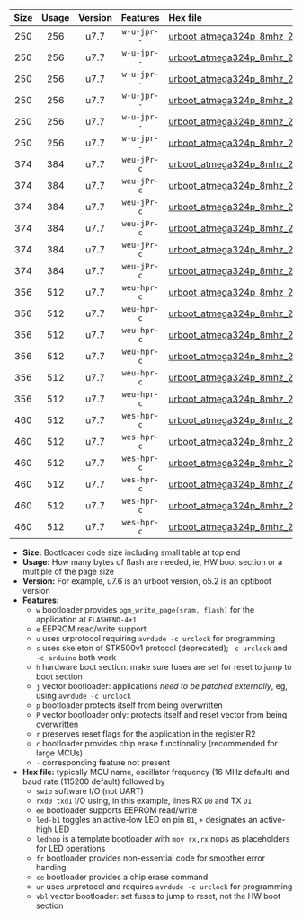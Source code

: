 |Size|Usage|Version|Features|Hex file|
|:-:|:-:|:-:|:-:|:--|
|250|256|u7.7|`w-u-jpr--`|[urboot_atmega324p_8mhz_230400bps_swio_rxd0_txd1_led+b0_ur_vbl.hex](https://raw.githubusercontent.com/stefanrueger/urboot.hex/main/mcus/atmega324p/fcpu_8mhz/230400_bps/urboot_atmega324p_8mhz_230400bps_swio_rxd0_txd1_led+b0_ur_vbl.hex)|
|250|256|u7.7|`w-u-jpr--`|[urboot_atmega324p_8mhz_230400bps_swio_rxd0_txd1_led+b7_ur_vbl.hex](https://raw.githubusercontent.com/stefanrueger/urboot.hex/main/mcus/atmega324p/fcpu_8mhz/230400_bps/urboot_atmega324p_8mhz_230400bps_swio_rxd0_txd1_led+b7_ur_vbl.hex)|
|250|256|u7.7|`w-u-jpr--`|[urboot_atmega324p_8mhz_230400bps_swio_rxd0_txd1_lednop_ur_vbl.hex](https://raw.githubusercontent.com/stefanrueger/urboot.hex/main/mcus/atmega324p/fcpu_8mhz/230400_bps/urboot_atmega324p_8mhz_230400bps_swio_rxd0_txd1_lednop_ur_vbl.hex)|
|250|256|u7.7|`w-u-jpr--`|[urboot_atmega324p_8mhz_230400bps_swio_rxd2_txd3_led+b0_ur_vbl.hex](https://raw.githubusercontent.com/stefanrueger/urboot.hex/main/mcus/atmega324p/fcpu_8mhz/230400_bps/urboot_atmega324p_8mhz_230400bps_swio_rxd2_txd3_led+b0_ur_vbl.hex)|
|250|256|u7.7|`w-u-jpr--`|[urboot_atmega324p_8mhz_230400bps_swio_rxd2_txd3_led+b7_ur_vbl.hex](https://raw.githubusercontent.com/stefanrueger/urboot.hex/main/mcus/atmega324p/fcpu_8mhz/230400_bps/urboot_atmega324p_8mhz_230400bps_swio_rxd2_txd3_led+b7_ur_vbl.hex)|
|250|256|u7.7|`w-u-jpr--`|[urboot_atmega324p_8mhz_230400bps_swio_rxd2_txd3_lednop_ur_vbl.hex](https://raw.githubusercontent.com/stefanrueger/urboot.hex/main/mcus/atmega324p/fcpu_8mhz/230400_bps/urboot_atmega324p_8mhz_230400bps_swio_rxd2_txd3_lednop_ur_vbl.hex)|
|374|384|u7.7|`weu-jPr-c`|[urboot_atmega324p_8mhz_230400bps_swio_rxd0_txd1_ee_led+b0_fr_ce_ur_vbl.hex](https://raw.githubusercontent.com/stefanrueger/urboot.hex/main/mcus/atmega324p/fcpu_8mhz/230400_bps/urboot_atmega324p_8mhz_230400bps_swio_rxd0_txd1_ee_led+b0_fr_ce_ur_vbl.hex)|
|374|384|u7.7|`weu-jPr-c`|[urboot_atmega324p_8mhz_230400bps_swio_rxd0_txd1_ee_led+b7_fr_ce_ur_vbl.hex](https://raw.githubusercontent.com/stefanrueger/urboot.hex/main/mcus/atmega324p/fcpu_8mhz/230400_bps/urboot_atmega324p_8mhz_230400bps_swio_rxd0_txd1_ee_led+b7_fr_ce_ur_vbl.hex)|
|374|384|u7.7|`weu-jPr-c`|[urboot_atmega324p_8mhz_230400bps_swio_rxd0_txd1_ee_lednop_fr_ce_ur_vbl.hex](https://raw.githubusercontent.com/stefanrueger/urboot.hex/main/mcus/atmega324p/fcpu_8mhz/230400_bps/urboot_atmega324p_8mhz_230400bps_swio_rxd0_txd1_ee_lednop_fr_ce_ur_vbl.hex)|
|374|384|u7.7|`weu-jPr-c`|[urboot_atmega324p_8mhz_230400bps_swio_rxd2_txd3_ee_led+b0_fr_ce_ur_vbl.hex](https://raw.githubusercontent.com/stefanrueger/urboot.hex/main/mcus/atmega324p/fcpu_8mhz/230400_bps/urboot_atmega324p_8mhz_230400bps_swio_rxd2_txd3_ee_led+b0_fr_ce_ur_vbl.hex)|
|374|384|u7.7|`weu-jPr-c`|[urboot_atmega324p_8mhz_230400bps_swio_rxd2_txd3_ee_led+b7_fr_ce_ur_vbl.hex](https://raw.githubusercontent.com/stefanrueger/urboot.hex/main/mcus/atmega324p/fcpu_8mhz/230400_bps/urboot_atmega324p_8mhz_230400bps_swio_rxd2_txd3_ee_led+b7_fr_ce_ur_vbl.hex)|
|374|384|u7.7|`weu-jPr-c`|[urboot_atmega324p_8mhz_230400bps_swio_rxd2_txd3_ee_lednop_fr_ce_ur_vbl.hex](https://raw.githubusercontent.com/stefanrueger/urboot.hex/main/mcus/atmega324p/fcpu_8mhz/230400_bps/urboot_atmega324p_8mhz_230400bps_swio_rxd2_txd3_ee_lednop_fr_ce_ur_vbl.hex)|
|356|512|u7.7|`weu-hpr-c`|[urboot_atmega324p_8mhz_230400bps_swio_rxd0_txd1_ee_led+b0_fr_ce_ur.hex](https://raw.githubusercontent.com/stefanrueger/urboot.hex/main/mcus/atmega324p/fcpu_8mhz/230400_bps/urboot_atmega324p_8mhz_230400bps_swio_rxd0_txd1_ee_led+b0_fr_ce_ur.hex)|
|356|512|u7.7|`weu-hpr-c`|[urboot_atmega324p_8mhz_230400bps_swio_rxd0_txd1_ee_led+b7_fr_ce_ur.hex](https://raw.githubusercontent.com/stefanrueger/urboot.hex/main/mcus/atmega324p/fcpu_8mhz/230400_bps/urboot_atmega324p_8mhz_230400bps_swio_rxd0_txd1_ee_led+b7_fr_ce_ur.hex)|
|356|512|u7.7|`weu-hpr-c`|[urboot_atmega324p_8mhz_230400bps_swio_rxd0_txd1_ee_lednop_fr_ce_ur.hex](https://raw.githubusercontent.com/stefanrueger/urboot.hex/main/mcus/atmega324p/fcpu_8mhz/230400_bps/urboot_atmega324p_8mhz_230400bps_swio_rxd0_txd1_ee_lednop_fr_ce_ur.hex)|
|356|512|u7.7|`weu-hpr-c`|[urboot_atmega324p_8mhz_230400bps_swio_rxd2_txd3_ee_led+b0_fr_ce_ur.hex](https://raw.githubusercontent.com/stefanrueger/urboot.hex/main/mcus/atmega324p/fcpu_8mhz/230400_bps/urboot_atmega324p_8mhz_230400bps_swio_rxd2_txd3_ee_led+b0_fr_ce_ur.hex)|
|356|512|u7.7|`weu-hpr-c`|[urboot_atmega324p_8mhz_230400bps_swio_rxd2_txd3_ee_led+b7_fr_ce_ur.hex](https://raw.githubusercontent.com/stefanrueger/urboot.hex/main/mcus/atmega324p/fcpu_8mhz/230400_bps/urboot_atmega324p_8mhz_230400bps_swio_rxd2_txd3_ee_led+b7_fr_ce_ur.hex)|
|356|512|u7.7|`weu-hpr-c`|[urboot_atmega324p_8mhz_230400bps_swio_rxd2_txd3_ee_lednop_fr_ce_ur.hex](https://raw.githubusercontent.com/stefanrueger/urboot.hex/main/mcus/atmega324p/fcpu_8mhz/230400_bps/urboot_atmega324p_8mhz_230400bps_swio_rxd2_txd3_ee_lednop_fr_ce_ur.hex)|
|460|512|u7.7|`wes-hpr-c`|[urboot_atmega324p_8mhz_230400bps_swio_rxd0_txd1_ee_led+b0_fr_ce.hex](https://raw.githubusercontent.com/stefanrueger/urboot.hex/main/mcus/atmega324p/fcpu_8mhz/230400_bps/urboot_atmega324p_8mhz_230400bps_swio_rxd0_txd1_ee_led+b0_fr_ce.hex)|
|460|512|u7.7|`wes-hpr-c`|[urboot_atmega324p_8mhz_230400bps_swio_rxd0_txd1_ee_led+b7_fr_ce.hex](https://raw.githubusercontent.com/stefanrueger/urboot.hex/main/mcus/atmega324p/fcpu_8mhz/230400_bps/urboot_atmega324p_8mhz_230400bps_swio_rxd0_txd1_ee_led+b7_fr_ce.hex)|
|460|512|u7.7|`wes-hpr-c`|[urboot_atmega324p_8mhz_230400bps_swio_rxd0_txd1_ee_lednop_fr_ce.hex](https://raw.githubusercontent.com/stefanrueger/urboot.hex/main/mcus/atmega324p/fcpu_8mhz/230400_bps/urboot_atmega324p_8mhz_230400bps_swio_rxd0_txd1_ee_lednop_fr_ce.hex)|
|460|512|u7.7|`wes-hpr-c`|[urboot_atmega324p_8mhz_230400bps_swio_rxd2_txd3_ee_led+b0_fr_ce.hex](https://raw.githubusercontent.com/stefanrueger/urboot.hex/main/mcus/atmega324p/fcpu_8mhz/230400_bps/urboot_atmega324p_8mhz_230400bps_swio_rxd2_txd3_ee_led+b0_fr_ce.hex)|
|460|512|u7.7|`wes-hpr-c`|[urboot_atmega324p_8mhz_230400bps_swio_rxd2_txd3_ee_led+b7_fr_ce.hex](https://raw.githubusercontent.com/stefanrueger/urboot.hex/main/mcus/atmega324p/fcpu_8mhz/230400_bps/urboot_atmega324p_8mhz_230400bps_swio_rxd2_txd3_ee_led+b7_fr_ce.hex)|
|460|512|u7.7|`wes-hpr-c`|[urboot_atmega324p_8mhz_230400bps_swio_rxd2_txd3_ee_lednop_fr_ce.hex](https://raw.githubusercontent.com/stefanrueger/urboot.hex/main/mcus/atmega324p/fcpu_8mhz/230400_bps/urboot_atmega324p_8mhz_230400bps_swio_rxd2_txd3_ee_lednop_fr_ce.hex)|

- **Size:** Bootloader code size including small table at top end
- **Usage:** How many bytes of flash are needed, ie, HW boot section or a multiple of the page size
- **Version:** For example, u7.6 is an urboot version, o5.2 is an optiboot version
- **Features:**
  + `w` bootloader provides `pgm_write_page(sram, flash)` for the application at `FLASHEND-4+1`
  + `e` EEPROM read/write support
  + `u` uses urprotocol requiring `avrdude -c urclock` for programming
  + `s` uses skeleton of STK500v1 protocol (deprecated); `-c urclock` and `-c arduino` both work
  + `h` hardware boot section: make sure fuses are set for reset to jump to boot section
  + `j` vector bootloader: applications *need to be patched externally*, eg, using `avrdude -c urclock`
  + `p` bootloader protects itself from being overwritten
  + `P` vector bootloader only: protects itself and reset vector from being overwritten
  + `r` preserves reset flags for the application in the register R2
  + `c` bootloader provides chip erase functionality (recommended for large MCUs)
  + `-` corresponding feature not present
- **Hex file:** typically MCU name, oscillator frequency (16 MHz default) and baud rate (115200 default) followed by
  + `swio` software I/O (not UART)
  + `rxd0 txd1` I/O using, in this example, lines RX `D0` and TX `D1`
  + `ee` bootloader supports EEPROM read/write
  + `led-b1` toggles an active-low LED on pin `B1`, `+` designates an active-high LED
  + `lednop` is a template bootloader with `mov rx,rx` nops as placeholders for LED operations
  + `fr` bootloader provides non-essential code for smoother error handing
  + `ce` bootloader provides a chip erase command
  + `ur` uses urprotocol and requires `avrdude -c urclock` for programming
  + `vbl` vector bootloader: set fuses to jump to reset, not the HW boot section
